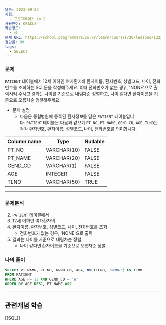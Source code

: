 ```yaml
---
날짜: 2023-09-23
시험:
  - 프로그래머스 Lv.1
사용언어: ORACLE
학습정도:
  - 상
문제 URL: https://school.programmers.co.kr/learn/courses/30/lessons/132201?language=oracle
정답률: 89
tags:
  - SELECT
---
```

### 문제

`PATIENT` 테이블에서 12세 이하인 여자환자의 환자이름, 환자번호, 성별코드, 나이, 전화번호를 조회하는 SQL문을 작성해주세요. 이때 전화번호가 없는 경우, 'NONE'으로 출력시켜 주시고 결과는 나이를 기준으로 내림차순 정렬하고, 나이 같다면 환자이름을 기준으로 오름차순 정렬해주세요.

- 문제 설명
	- 다음은 종합병원에 등록된 환자정보를 담은 `PATIENT` 테이블입니다. `PATIENT` 테이블은 다음과 같으며 `PT_NO`, `PT_NAME`, `GEND_CD`, `AGE`, `TLNO`는 각각 환자번호, 환자이름, 성별코드, 나이, 전화번호를 의미합니다.

 | Column name | Type        | Nullable |
 | ----------- | ----------- | -------- |
 | PT_NO       | VARCHAR(10) | FALSE    |
 | PT_NAME     | VARCHAR(20) | FALSE    |
 | GEND_CD     | VARCHAR(1)  | FALSE    |
 | AGE         | INTEGER     | FALSE    |
 | TLNO        | VARCHAR(50) | TRUE     |

---
### 문제분석
2. `PATIENT` 테이블에서
3. 12세 이하인 여자환자의
1. 환자이름, 환자번호, 성별코드, 나이, 전화번호를 조회
	- 전화번호가 없는 경우, 'NONE'으로 출력
4. 결과는 나이를 기준으로 내림차순 정렬
	- 나이 같다면 환자이름을 기준으로 오름차순 정렬

### 나의 풀이

```sql
SELECT PT_NAME, PT_NO, GEND_CD, AGE, NVL(TLNO, 'NONE') AS TLNO
FROM PATIENT
WHERE AGE <= 12 AND GEND_CD = 'W'
ORDER BY AGE DESC, PT_NAME ASC
```

---
## 관련개념 학습

[[SQL]]